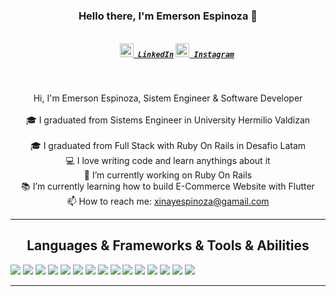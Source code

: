 <h3 align="center">Hello there, I'm Emerson Espinoza 👋</h3>
<h5 align="center">
  <code>
    <a href="https://www.linkedin.com/in/emerson-espinoza-b06131189/" title="LinkedIn"><img width="22" src="https://github.com/zumrudu-anka/zumrudu-anka/blob/master/images/linkedin.svg"> LinkedIn</a></code>
  <code><a href="https://www.instagram.com/emersonxinay/" title="Instagram Profile"><img width="22" src="https://github.com/zumrudu-anka/zumrudu-anka/blob/master/images/instagram.svg"> Instagram</a></code>
</h5>
<br>
<p align="center">
  Hi, I'm Emerson Espinoza, Sistem Engineer & Software Developer 
  <br>
  <br>
  🎓 I graduated from Sistems Engineer in University Hermilio Valdizan
  <br>
   <br>
  🎓 I graduated from Full Stack with Ruby On Rails in Desafio Latam
  <br>
  💻 I love writing code and learn anythings about it
  <br>
  🔬 I’m currently working on Ruby On Rails
  <br>
  📚 I’m currently learning how to build E-Commerce Website with Flutter
  <br>
  📫 How to reach me: <a href="mailto: xinayespinoza@gamail.com">xinayespinoza@gamail.com</a>
</p>

<hr>

<h2 align="center">Languages & Frameworks & Tools & Abilities</h2>

<p align="left">
<img src="https://img.icons8.com/windows/32/fa314a/ruby-on-rails.png"/>
<img src="https://img.icons8.com/ios-filled/32/fa314a/laravel.png"/>
<img src="https://img.icons8.com/officel/32/fa314a/php-logo.png"/>
<img src="https://img.icons8.com/ios-filled/32/fa314a/ruby-programming-language.png"/>
<img src="https://img.icons8.com/external-tal-revivo-color-tal-revivo/32/fa314a/external-docker-a-set-of-coupled-software-as-a-service-logo-color-tal-revivo.png"/>
<img src="https://img.icons8.com/color/32/fa314a/css3.png"/>
<img src="https://img.icons8.com/color/32/fa314a/html-5--v1.png"/>
<img src="https://img.icons8.com/color/32/fa314a/postgreesql.png"/>
<img src="https://img.icons8.com/color/32/fa314a/mysql-logo.png"/>
<img src="https://img.icons8.com/color/32/fa314a/git.png"/>
<img src="https://img.icons8.com/windows/32/000000/github.png"/>
<img src="https://img.icons8.com/color/32/000000/bootstrap.png"/>
<img src="https://img.icons8.com/color/32/000000/dart.png"/>
<img src="https://img.icons8.com/color/32/000000/flutter.png"/>
<img src="https://img.icons8.com/color/32/000000/heroku.png"/>


  

</p>

<hr>



